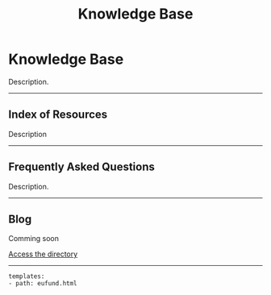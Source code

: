 ﻿---
title: Knowledge Base
description:  Description.
category: Community
subCategory: Knowledge Base
image: /images/Zebras_Cropped.jpg
imageTitle: Zebras. By Marieke Kuijpers via freeimages.com. Freeimages content license.
imageLink: http://www.freeimages.com/photo/zebra-in-black-white-1381687
---
# Knowledge Base

Description.

-----------

## Index of Resources

Description

-----------

## Frequently Asked Questions

Description.

-----------

## Blog

Comming soon

[Access the directory](http://bid.gbif.org/)

-----------

```styledYaml
templates:
- path: eufund.html
```
